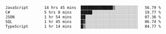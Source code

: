 <!--START_SECTION:waka-->

```txt
JavaScript       14 hrs 45 mins  ██████████████▒░░░░░░░░░░   56.79 %
C#               5 hrs 8 mins    █████░░░░░░░░░░░░░░░░░░░░   19.77 %
JSON             1 hr 54 mins    ██░░░░░░░░░░░░░░░░░░░░░░░   07.36 %
SQL              1 hr 45 mins    █▓░░░░░░░░░░░░░░░░░░░░░░░   06.74 %
TypeScript       1 hr 14 mins    █▒░░░░░░░░░░░░░░░░░░░░░░░   04.77 %
```

<!--END_SECTION:waka-->
